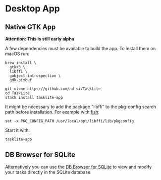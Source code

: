 # Desktop App

## Native GTK App

**Attention: This is still early alpha**

A few dependencies must be available to build the app.
To install them on macOS run:

```shell
brew install \
  gtk+3 \
  libffi \
  gobject-introspection \
  gdk-pixbuf
```

```shell
git clone https://github.com/ad-si/TaskLite
cd TaskLite
stack install tasklite-app
```

It might be necessary to add the package "libffi" to the pkg-config search path
before installation.
For example with [fish]:
```fish
set -x PKG_CONFIG_PATH /usr/local/opt/libffi/lib/pkgconfig
```

Start it with:
```sh
tasklite-app
```

[fish]: https://fishshell.com/


## DB Browser for SQLite

Alternatively you can use the [DB Browser for SQLite]
to view and modify your tasks directly in the SQLite database.

[DB Browser for SQLite]: https://sqlitebrowser.org/
